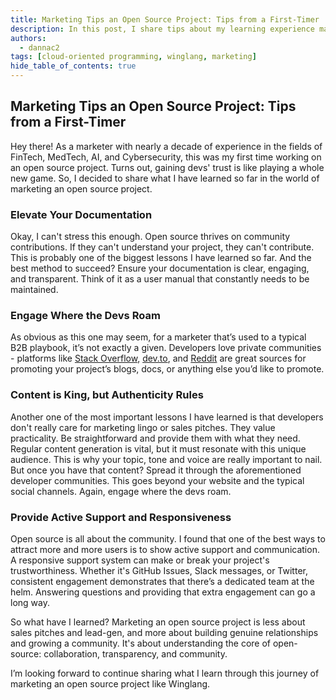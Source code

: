 ```yaml
---
title: Marketing Tips an Open Source Project: Tips from a First-Timer
description: In this post, I share tips about my learning experience marketing an open source projects.
authors: 
  - dannac2
tags: [cloud-oriented programming, winglang, marketing]
hide_table_of_contents: true
---
```


## Marketing Tips an Open Source Project: Tips from a First-Timer

Hey there! As a marketer with nearly a decade of experience in the fields of FinTech, MedTech, AI, and Cybersecurity, this was my first time working on an open source project. Turns out, gaining devs' trust is like playing a whole new game. So, I decided to share what I have learned so far in the world of marketing an open source project. 

### Elevate Your Documentation
Okay, I can't stress this enough. Open source thrives on community contributions. If they can't understand your project, they can't contribute. This is probably one of the biggest lessons I have learned so far. And the best method to succeed? Ensure your documentation is clear, engaging, and transparent. Think of it as a user manual that constantly needs to be maintained. 

### Engage Where the Devs Roam
As obvious as this one may seem, for a marketer that’s used to a typical B2B playbook, it’s not exactly a given. Developers love private communities - platforms like [Stack Overflow](https://stackoverflow.com/), [dev.to]((https://dev.to/)), and [Reddit](https://www.reddit.com/) are great sources for promoting your project’s blogs, docs, or anything else you’d like to promote. 

### Content is King, but Authenticity Rules 
Another one of the most important lessons I have learned is that developers don't really care for marketing lingo or sales pitches. They value practicality. Be straightforward and provide them with what they need. Regular content generation is vital, but it must resonate with this unique audience. This is why your topic, tone and voice are really important to nail. But once you have that content? Spread it through the aforementioned developer communities. This goes beyond your website and the typical social channels. Again, engage where the devs roam. 

### Provide Active Support and Responsiveness
Open source is all about the community. I found that one of the best ways to attract more and more users is to show active support and communication. A responsive support system can make or break your project's trustworthiness. Whether it's GitHub Issues, Slack messages, or Twitter, consistent engagement demonstrates that there’s a dedicated team at the helm. Answering questions and providing that extra engagement can go a long way. 

So what have I learned? Marketing an open source project is less about sales pitches and lead-gen,  and more about building genuine relationships and growing a community. It's about understanding the core of open-source: collaboration, transparency, and community. 

I’m looking forward to continue sharing what I learn through this journey of marketing an open source project like Winglang. 
